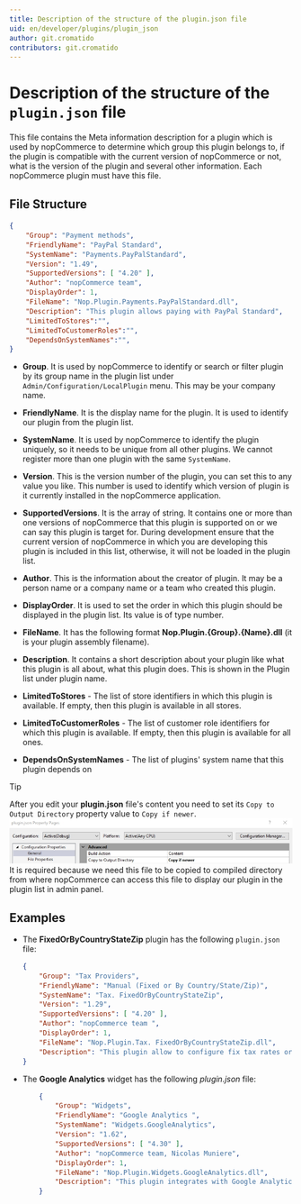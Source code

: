 ```yaml
---
title: Description of the structure of the plugin.json file
uid: en/developer/plugins/plugin_json
author: git.cromatido
contributors: git.cromatido
---
```


# Description of the structure of the `plugin.json` file

 This file contains the Meta information description for a plugin which is used by nopCommerce to determine which group this plugin belongs to,  if the plugin is compatible with the current version of nopCommerce or not, what is the version of the plugin and several other information. Each nopCommerce plugin must have this file.

## File Structure

```json
{
    "Group": "Payment methods",
    "FriendlyName": "PayPal Standard",
    "SystemName": "Payments.PayPalStandard",
    "Version": "1.49",
    "SupportedVersions": [ "4.20" ],
    "Author": "nopCommerce team",
    "DisplayOrder": 1,
    "FileName": "Nop.Plugin.Payments.PayPalStandard.dll",
    "Description": "This plugin allows paying with PayPal Standard",
    "LimitedToStores":"",
    "LimitedToCustomerRoles":"",
    "DependsOnSystemNames":"",
}
```

- **Group**. It is used by nopCommerce to identify or search or filter plugin by its group name in the plugin list under `Admin/Configuration/LocalPlugin` menu. This may be your company name.

- **FriendlyName**. It is the display name for the plugin. It is used to identify our plugin from the plugin list.

- **SystemName**. It is used by nopCommerce to identify the plugin uniquely, so it needs to be unique from all other plugins. We cannot register more than one plugin with the same `SystemName`.

- **Version**. This is the version number of the plugin, you can set this to any value you like. This number is used to identify which version of plugin is it currently installed in the nopCommerce application.

- **SupportedVersions**. It is the array of string. It contains one or more than one versions of nopCommerce that this plugin is supported on or we can say this plugin is target for. During development ensure that the current version of nopCommerce in which you are developing this plugin is included in this list, otherwise, it will not be loaded in the plugin list.

- **Author**. This is the information about the creator of plugin. It may be a person name or a company name or a team who created this plugin.

- **DisplayOrder**. It is used to set the order in which this plugin should be displayed in the plugin list. Its value is of type number.

- **FileName**. It has the following format **Nop.Plugin.{Group}.{Name}.dll** (it is your plugin assembly filename).

- **Description**. It contains a short description about your plugin like what this plugin is all about, what this plugin does. This is shown in the Plugin list under plugin name.
- **LimitedToStores** - The list of store identifiers in which this plugin is available. If empty, then this plugin is available in all stores.
- **LimitedToCustomerRoles** - The list of customer role identifiers for which this plugin is available. If empty, then this plugin is available for all ones.
- **DependsOnSystemNames** - The list of plugins' system name that this plugin depends on

> [!TIP]
> After you edit your **plugin.json** file's content you need to set its `Copy to Output Directory` property value to `Copy if newer`.
> ![image3](_static/plugin.json/plugin_json_0.jpg)
> It is required because we need this file to be copied to compiled directory from where nopCommerce can access this file to display our plugin in the plugin list in admin panel.

## Examples

- The  **FixedOrByCountryStateZip** plugin has the following `plugin.json` file:

  ```json
  {
      "Group": "Tax Providers",
      "FriendlyName": "Manual (Fixed or By Country/State/Zip)",
      "SystemName": "Tax. FixedOrByCountryStateZip",
      "Version": "1.29",
      "SupportedVersions": [ "4.20" ],
      "Author": "nopCommerce team ",
      "DisplayOrder": 1,
      "FileName": "Nop.Plugin.Tax. FixedOrByCountryStateZip.dll",
      "Description": "This plugin allow to configure fix tax rates or tax rates by countries, states and zip codes "
  }
  ```

- The **Google Analytics** widget has the following *plugin.json* file:

  ```json
      {
          "Group": "Widgets",
          "FriendlyName": "Google Analytics ",
          "SystemName": "Widgets.GoogleAnalytics",
          "Version": "1.62",
          "SupportedVersions": [ "4.30" ],
          "Author": "nopCommerce team, Nicolas Muniere",
          "DisplayOrder": 1,
          "FileName": "Nop.Plugin.Widgets.GoogleAnalytics.dll",
          "Description": "This plugin integrates with Google Analytics. It   keeps track of statistics about the visitors and eCommerce conversion   on your website"
      }
  ```
